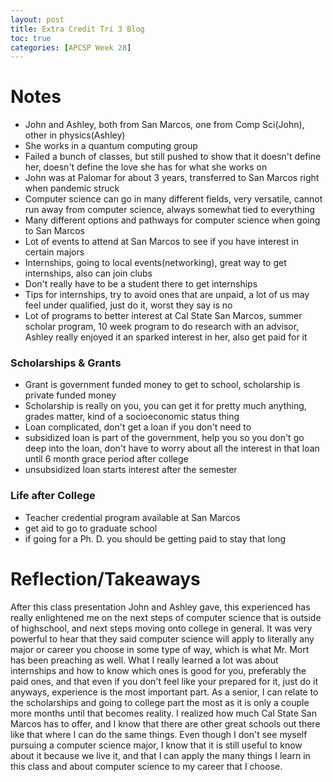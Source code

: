 ```yaml
---
layout: post
title: Extra Credit Tri 3 Blog 
toc: true
categories: [APCSP Week 28]
---
```


# Notes
- John and Ashley, both from San Marcos, one from Comp Sci(John), other in physics(Ashley)
- She works in a quantum computing group
- Failed a bunch of classes, but still pushed to show that it doesn't define her, doesn't define the love she has for what she works on
- John was at Palomar for about 3 years, transferred to San Marcos right when pandemic struck
- Computer science can go in many different fields, very versatile, cannot run away from computer science, always somewhat tied to everything
- Many different options and pathways for computer science when going to San Marcos
- Lot of events to attend at San Marcos to see if you have interest in certain majors
- Internships, going to local events(networking), great way to get internships, also can join clubs
- Don't really have to be a student there to get internships
- Tips for internships, try to avoid ones that are unpaid, a lot of us may feel under qualified, just do it, worst they say is no
- Lot of programs to better interest at Cal State San Marcos, summer scholar program, 10 week program to do research with an advisor, Ashley really enjoyed it an sparked interest in her, also get paid for it
### Scholarships & Grants
- Grant is government funded money to get to school, scholarship is private funded money
- Scholarship is really on you, you can get it for pretty much anything, grades matter, kind of a socioeconomic status thing
- Loan complicated, don't get a loan if you don't need to
- subsidized loan is part of the government, help you so you don't go deep into the loan, don't have to worry about all the interest in that loan until 6 month grace period after college
- unsubsidized loan starts interest after the semester
### Life after College
- Teacher credential program available at San Marcos
- get aid to go to graduate school
- if going for a Ph. D. you should be getting paid to stay that long



# Reflection/Takeaways
After this class presentation John and Ashley gave, this experienced has really enlightened me on the next steps of computer science that is outside of highschool, and next steps moving onto college in general. It was very powerful to hear that they said computer science will apply to literally any major or career you choose in some type of way, which is what Mr. Mort has been preaching as well. What I really learned a lot was about internships and how to know which ones is good for you, preferably the paid ones, and that even if you don't feel like your prepared for it, just do it anyways, experience is the most important part. As a senior, I can relate to the scholarships and going to college part the most as it is only a couple more months until that becomes reality. I realized how much Cal State San Marcos has to offer, and I know that there are other great schools out there like that where I can do the same things. Even though I don't see myself pursuing a computer science major, I know that it is still useful to know about it because we live it, and that I can apply the many things I learn in this class and about computer science to my career that I choose.